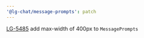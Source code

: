 ```yaml
---
'@lg-chat/message-prompts': patch
---
```


[LG-5485](https://jira.mongodb.org/browse/LG-5485) add max-width of 400px to `MessagePrompts`
